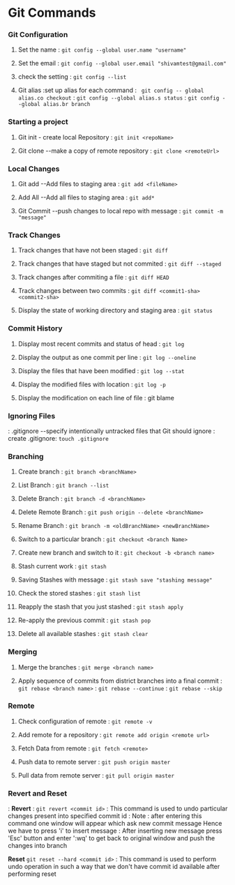 # Git Commands

### Git Configuration

1. Set the name
   :  `git config --global user.name "username"`
   
2. Set the email
   : `git config --global user.email "shivamtest@gmail.com"`

3. check the setting
   : `git config --list `

4. Git alias :set up alias for each command
   : ` git config -- global alias.co checkout`
   : `git config --global alias.s status`
   : `git config --global alias.br branch`

### Starting a project

1. Git init - create local Repository
   : `git init <repoName>`

2. Git clone --make a copy of remote repository
   : `git clone <remoteUrl>`

### Local Changes

1. Git add --Add files to staging area 
   : `git add <fileName>`

2. Add All --Add all files to staging area
   : `git add*`

3. Git Commit --push changes to local repo with message 
   : `git commit -m "message"`

### Track Changes 

1. Track changes that have not been staged 
   : `git diff`

2. Track changes that have staged but not commited
   : `git diff --staged`

3. Track changes after commiting a file
   : `git diff HEAD`

4. Track changes between two commits
   : `git diff <commit1-sha><commit2-sha>`

5. Display the state of working directory and staging area
   : `git status`

### Commit History

1. Display most recent commits and status of head
   : `git log`

2. Display the output as one commit per line
   : `git log --oneline`

3. Display the files that have been modified
   : `git log --stat`

4. Display the modified files with location
   : `git log -p`

5. Display the modification on each line of file
   : git blame <fileName>

### Ignoring Files
 : .gitignore --specify intentionally untracked files that Git should ignore
 : create .gitignore:
   `touch .gitignore`

### Branching
1. Create branch
   : `git branch <branchName>`

2. List Branch
   : `git branch --list`

3. Delete Branch
   : `git branch -d <branchName>`

4. Delete Remote Branch
   : `git push origin --delete <branchName>`

5. Rename Branch
   : `git branch -m <oldBranchName> <newBranchName>`

6. Switch to a particular branch
   : `git checkout <branch Name>`

7. Create new branch and switch to it
   : `git checkout -b <branch name>`

8. Stash current work
   : `git stash`

9. Saving Stashes with message
   : `git stash save "stashing message"`

10. Check the stored stashes
   : `git stash list`

11. Reapply the stash that you just stashed
   : `git stash apply `

12. Re-apply the previous commit 
    : `git stash pop `

13. Delete all available stashes
    : `git stash clear`

### Merging  

1. Merge the branches
   : `git merge <branch name>`

2. Apply sequence of commits from district branches into a final commit
   : `git rebase <branch name>`
   : `git rebase --continue`
   : `git rebase --skip`

### Remote

1. Check configuration of remote 
   : `git remote -v `

2. Add remote for a repository
   : `git remote add origin <remote url>`
 
3. Fetch Data from remote
   : `git fetch <remote>`

4. Push data to remote server
   : `git push origin master`

5. Pull data from remote server
   : `git pull origin master`

### Revert and Reset
 : **Revert** : `git revert <commit id>`
 : This command is used to undo particular changes present into specified commit id
 : Note : after entering this command one window will appear which ask new commit message
   Hence we have to press 'i' to insert message
 : After inserting new message press 'Esc' button and enter ':wq' to get back to original window
   and push the changes into branch
 
 **Reset**  `git reset --hard <commit id>`
: This command is used to perform undo operation in such a way that we don't have commit id
   available after performing reset
